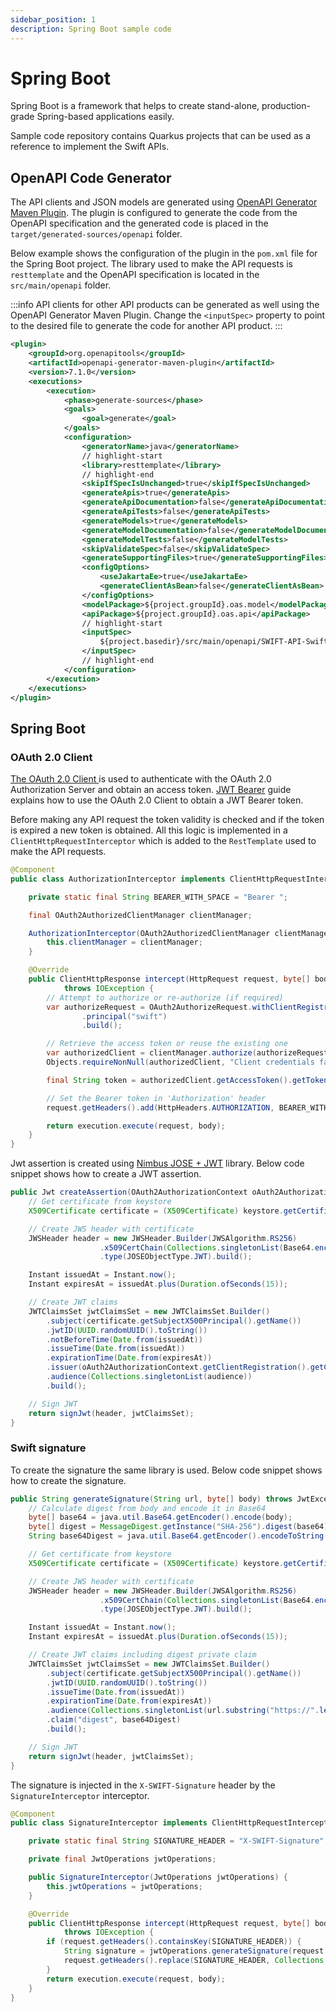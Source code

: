 ```yaml
---
sidebar_position: 1
description: Spring Boot sample code
---
```


# Spring Boot

Spring Boot is a framework that helps to create stand-alone, production-grade Spring-based applications easily.

Sample code repository contains Quarkus projects that can be used as a reference to implement the Swift APIs.

## OpenAPI Code Generator

The API clients and JSON models are generated using [OpenAPI Generator Maven Plugin](https://github.com/OpenAPITools/openapi-generator/tree/master/modules/openapi-generator-maven-plugin).
The plugin is configured to generate the code from the OpenAPI specification and the generated code is placed in the `target/generated-sources/openapi` folder.

Below example shows the configuration of the plugin in the `pom.xml` file for the Spring Boot project.
The library used to make the API requests is `resttemplate` and the OpenAPI specification is located in the `src/main/openapi` folder.

:::info
API clients for other API products can be generated as well using the OpenAPI Generator Maven Plugin. Change the `<inputSpec>` property to point to the desired file to generate the code for another API product.
:::

```xml title="pom.xml"
<plugin>
    <groupId>org.openapitools</groupId>
    <artifactId>openapi-generator-maven-plugin</artifactId>
    <version>7.1.0</version>
    <executions>
        <execution>
            <phase>generate-sources</phase>
            <goals>
                <goal>generate</goal>
            </goals>
            <configuration>
                <generatorName>java</generatorName>
                // highlight-start
                <library>resttemplate</library>
                // highlight-end
                <skipIfSpecIsUnchanged>true</skipIfSpecIsUnchanged>
                <generateApis>true</generateApis>
                <generateApiDocumentation>false</generateApiDocumentation>
                <generateApiTests>false</generateApiTests>
                <generateModels>true</generateModels>
                <generateModelDocumentation>false</generateModelDocumentation>
                <generateModelTests>false</generateModelTests>
                <skipValidateSpec>false</skipValidateSpec>
                <generateSupportingFiles>true</generateSupportingFiles>
                <configOptions>
                    <useJakartaEe>true</useJakartaEe>
                    <generateClientAsBean>false</generateClientAsBean>
                </configOptions>
                <modelPackage>${project.groupId}.oas.model</modelPackage>
                <apiPackage>${project.groupId}.oas.api</apiPackage>
                // highlight-start
                <inputSpec>
                    ${project.basedir}/src/main/openapi/SWIFT-API-Swift-Messaging-1.1.0-resolved.yaml
                </inputSpec>
                // highlight-end
            </configuration>
        </execution>
    </executions>
</plugin>
```

## Spring Boot

### OAuth 2.0 Client

[The OAuth 2.0 Client ](https://docs.spring.io/spring-security/reference/servlet/oauth2/client/index.html) is used to authenticate with the OAuth 2.0 Authorization Server and obtain an access token.
[JWT Bearer](https://docs.spring.io/spring-security/reference/servlet/oauth2/client/authorization-grants.html#oauth2Client-jwt-bearer-grant) guide explains how to use the OAuth 2.0 Client to obtain a JWT Bearer token.

Before making any API request the token validity is checked and if the token is expired a new token is obtained. All this logic is implemented in a `ClientHttpRequestInterceptor` which is added to the `RestTemplate` used to make the API requests.

```java title="src/main/AuthorizationInterceptor.java"
@Component
public class AuthorizationInterceptor implements ClientHttpRequestInterceptor {

    private static final String BEARER_WITH_SPACE = "Bearer ";

    final OAuth2AuthorizedClientManager clientManager;

    AuthorizationInterceptor(OAuth2AuthorizedClientManager clientManager) {
        this.clientManager = clientManager;
    }

    @Override
    public ClientHttpResponse intercept(HttpRequest request, byte[] body, ClientHttpRequestExecution execution)
            throws IOException {
        // Attempt to authorize or re-authorize (if required)
        var authorizeRequest = OAuth2AuthorizeRequest.withClientRegistrationId("swift")
                .principal("swift")
                .build();

        // Retrieve the access token or reuse the existing one
        var authorizedClient = clientManager.authorize(authorizeRequest);
        Objects.requireNonNull(authorizedClient, "Client credentials failed, client is null");

        final String token = authorizedClient.getAccessToken().getTokenValue();

        // Set the Bearer token in 'Authorization' header
        request.getHeaders().add(HttpHeaders.AUTHORIZATION, BEARER_WITH_SPACE.concat(token));

        return execution.execute(request, body);
    }
}
```

Jwt assertion is created using [Nimbus JOSE + JWT](https://connect2id.com/products/nimbus-jose-jwt) library. Below code snippet shows how to create a JWT assertion.

```java title="src/main/JwtOperations.java"
public Jwt createAssertion(OAuth2AuthorizationContext oAuth2AuthorizationContext) {
    // Get certificate from keystore
    X509Certificate certificate = (X509Certificate) keystore.getCertificate(keyAlias);

    // Create JWS header with certificate
    JWSHeader header = new JWSHeader.Builder(JWSAlgorithm.RS256)
                    .x509CertChain(Collections.singletonList(Base64.encode(certificate.getEncoded())))
                    .type(JOSEObjectType.JWT).build();

    Instant issuedAt = Instant.now();
    Instant expiresAt = issuedAt.plus(Duration.ofSeconds(15));

    // Create JWT claims
    JWTClaimsSet jwtClaimsSet = new JWTClaimsSet.Builder()
        .subject(certificate.getSubjectX500Principal().getName())
        .jwtID(UUID.randomUUID().toString())
        .notBeforeTime(Date.from(issuedAt))
        .issueTime(Date.from(issuedAt))
        .expirationTime(Date.from(expiresAt))
        .issuer(oAuth2AuthorizationContext.getClientRegistration().getClientId())
        .audience(Collections.singletonList(audience))
        .build();

    // Sign JWT
    return signJwt(header, jwtClaimsSet);
}
```

### Swift signature

To create the signature the same library is used. Below code snippet shows how to create the signature.

```java title="/src/main/JwtOperations.java"
public String generateSignature(String url, byte[] body) throws JwtException {
    // Calculate digest from body and encode it in Base64
    byte[] base64 = java.util.Base64.getEncoder().encode(body);
    byte[] digest = MessageDigest.getInstance("SHA-256").digest(base64);
    String base64Digest = java.util.Base64.getEncoder().encodeToString(digest)

    // Get certificate from keystore
    X509Certificate certificate = (X509Certificate) keystore.getCertificate(keyAlias);

    // Create JWS header with certificate
    JWSHeader header = new JWSHeader.Builder(JWSAlgorithm.RS256)
                    .x509CertChain(Collections.singletonList(Base64.encode(certificate.getEncoded())))
                    .type(JOSEObjectType.JWT).build();

    Instant issuedAt = Instant.now();
    Instant expiresAt = issuedAt.plus(Duration.ofSeconds(15));

    // Create JWT claims including digest private claim
    JWTClaimsSet jwtClaimsSet = new JWTClaimsSet.Builder()
        .subject(certificate.getSubjectX500Principal().getName())
        .jwtID(UUID.randomUUID().toString())
        .issueTime(Date.from(issuedAt))
        .expirationTime(Date.from(expiresAt))
        .audience(Collections.singletonList(url.substring("https://".length())))
        .claim("digest", base64Digest)
        .build();

    // Sign JWT
    return signJwt(header, jwtClaimsSet);
}
```

The signature is injected in the `X-SWIFT-Signature` header by the `SignatureInterceptor` interceptor.

```java title="src/main/SignatureInterceptor.java"
@Component
public class SignatureInterceptor implements ClientHttpRequestInterceptor {

    private static final String SIGNATURE_HEADER = "X-SWIFT-Signature";

    private final JwtOperations jwtOperations;

    public SignatureInterceptor(JwtOperations jwtOperations) {
        this.jwtOperations = jwtOperations;
    }

    @Override
    public ClientHttpResponse intercept(HttpRequest request, byte[] body, ClientHttpRequestExecution execution)
            throws IOException {
        if (request.getHeaders().containsKey(SIGNATURE_HEADER)) {
            String signature = jwtOperations.generateSignature(request.getURI().toString(), body);
            request.getHeaders().replace(SIGNATURE_HEADER, Collections.singletonList(signature));
        }
        return execution.execute(request, body);
    }
}
```